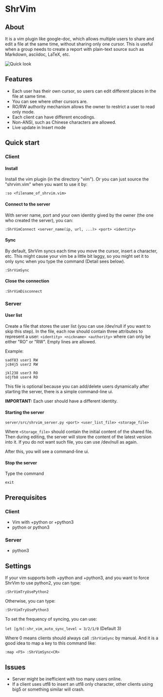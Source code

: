 # ShrVim

## About

It is a vim plugin like google-doc, which allows multiple users to share and
edit a file at the same time, without sharing only one cursor.  This is useful
when a group needs to create a report with plain-text source such as Markdown,
asciidoc, LaTeX, etc.

![Quick look](http://www.csie.ntu.edu.tw/~b01902109/misc/shrvim.gif)

## Features

- Each user has their own cursor, so users can edit different places in the
  file at same time.
- You can see where other cursors are.
- RO/RW authority mechanism allows the owner to restrict a user to read only
  mode.
- Each client can have different encodings.
- Non-ANSI, such as Chinese characters are allowed.
- Live update in Insert mode

## Quick start

### Client

#### Install

Install the vim plugin (in the directory "vim").  Or you can just source the
"shrvim.vim" when you want to use it by:

```
:so <filename_of_shrvim.vim>
```

#### Connect to the server

With server name, port and your own identity gived by the owner (the one who
created the server), you can:

```
:ShrVimConnect <server_name(ip, url, ...)> <port> <identity>
```

#### Sync

By default, ShrVim syncs each time you move the cursor, insert a character, etc.
This might cause your vim be a little bit laggy, so you might set it to only sync
when you type the command (Detail sees below).

```
:ShrVimSync
```

#### Close the connection

```
:ShrVimDisconnect
```

### Server

#### User list

Create a file that stores the user list (you can use /dev/null if you want to skip
this step).  In the file, each row should contain three attributes to represent a
user: ```<identity> <nickname> <authority>``` where <authority> can only be either "RO"
or "RW".  Empty lines are allowed.

Example:
```
sadf83 user1 RW
jc84j5 user2 RW

jkl238 user3 RO
sdjfb8 user4 RO
```

This file is optional because you can add/delete users dynamically after starting the
server, there is a simple command-line ui.

**IMPORTANT:** Each user should have a different identity.

#### Starting the server

```
server/src/shrvim_server.py <port> <user_list_file> <storage_file>
```

Where ```<Storage_file>``` should contain the initial content of the shared
file. Then during editing, the server will store the content of the latest
version into it.  If you do not want such file, you can use /dev/null as again.

After this, you will see a command-line ui.

#### Stop the server

Type the command

```
exit
```

## Prerequisites

### Client

- Vim with +python or +python3
- python or python3

### Server
- python3

## Settings

If your vim supports both +python and +python3, and you want to force ShrVim to
use python2, you can type:

```
:ShrVimTryUsePython2
```

Otherwise, you can type:

```
:ShrVimTryUsePython3
```

To set the frequency of syncing, you can use:

```let [g/b]:shr_vim_auto_sync_level = 3/2/1/0``` (Default 3)

Where 0 means clients should always call ```:ShrVimSync``` by manual.  And it is a
good idea to map a key to this command like:

```:map <F5> :ShrVimSync<CR>```

## Issues
- Server might be inefficient with too many users online.
- If a client uses utf8 to insert an utf8 only character, other clients using big5 or
  something similar will crash.
